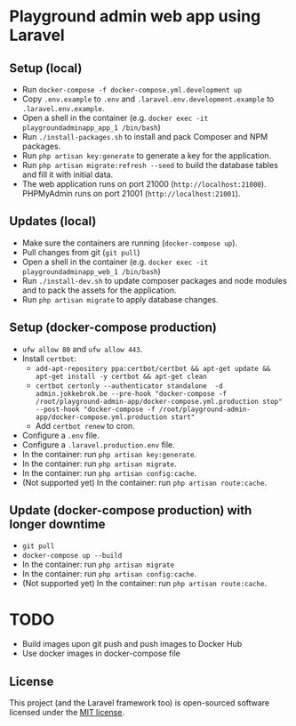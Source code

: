 # Playground admin web app using Laravel

## Setup (local)

* Run `docker-compose -f docker-compose.yml.development up`
* Copy `.env.example` to `.env` and `.laravel.env.development.example` to `.laravel.env.example`.
* Open a shell in the container (e.g. `docker exec -it playgroundadminapp_app_1 /bin/bash`)
* Run `./install-packages.sh` to install and pack Composer and NPM packages.
* Run `php artisan key:generate` to generate a key for the application.
* Run `php artisan migrate:refresh --seed` to build the database tables and fill it with initial data.
* The web application runs on port 21000 (`http://localhost:21000`). PHPMyAdmin runs on port 21001 (`http://localhost:21001`).

## Updates (local)

* Make sure the containers are running (`docker-compose up`).
* Pull changes from git (`git pull`)
* Open a shell in the container (e.g. `docker exec -it playgroundadminapp_web_1 /bin/bash`)
* Run `./install-dev.sh` to update composer packages and node modules and to pack the assets for the application.
* Run `php artisan migrate` to apply database changes.

## Setup (docker-compose production)
* `ufw allow 80` and `ufw allow 443`.
* Install `certbot`:
    * `add-apt-repository ppa:certbot/certbot && apt-get update && apt-get install -y certbot && apt-get clean`
    * `certbot certonly --authenticator standalone  -d admin.jokkebrok.be --pre-hook "docker-compose -f /root/playground-admin-app/docker-compose.yml.production stop" --post-hook "docker-compose -f /root/playground-admin-app/docker-compose.yml.production start"`
    * Add `certbot renew` to cron.
* Configure a `.env` file.
* Configure a `.laravel.production.env` file.
* In the container: run `php artisan key:generate`.
* In the container: run `php artisan migrate`.
* In the container: run `php artisan config:cache`.
* (Not supported yet) In the container: run `php artisan route:cache`.

## Update (docker-compose production) with longer downtime
* `git pull`
* `docker-compose up --build`
* In the container: run `php artisan migrate`
* In the container: run `php artisan config:cache`.
* (Not supported yet) In the container: run `php artisan route:cache`.

# TODO
* Build images upon git push and push images to Docker Hub
* Use docker images in docker-compose file

## License
This project (and the Laravel framework too) is open-sourced software licensed under the [MIT license](http://opensource.org/licenses/MIT).
